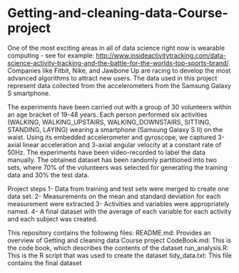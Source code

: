 # Getting-and-cleaning-data-Course-project

One of the most exciting areas in all of data science right now is wearable computing - see for example: http://www.insideactivitytracking.com/data-science-activity-tracking-and-the-battle-for-the-worlds-top-sports-brand/. 
Companies like Fitbit, Nike, and Jawbone Up are racing to develop the most advanced algorithms to attract new users. 
The data used in this project represent data collected from the accelerometers from the Samsung Galaxy S smartphone. 

The experiments have been carried out with a group of 30 volunteers within an age bracket of 19-48 years. 
Each person performed six activities (WALKING, WALKING_UPSTAIRS, WALKING_DOWNSTAIRS, SITTING, STANDING, LAYING) wearing a smartphone (Samsung Galaxy S II) on the waist. 
Using its embedded accelerometer and gyroscope, we captured 3-axial linear acceleration and 3-axial angular velocity at a constant rate of 50Hz. The experiments have been video-recorded to label the data manually. 
The obtained dataset has been randomly partitioned into two sets, where 70% of the volunteers was selected for generating the training data and 30% the test data. 

Project steps
1- Data from training and test sets were merged to create one data set.
2- Measurements on the mean and standard deviation for each measurement were extracted
3- Activities and variables were appropriately named.
4- A final dataset with the average of each variable for each activity and each subject was created.

This repository contains the following files:
README.md: Provides an overview of Getting and cleaning data Course project
CodeBook.md: This is the code book, which describes the contents of the dataset
run_analysis.R: This is the R script that was used to create the dataset
tidy_data.txt: This file contains the final dataset








